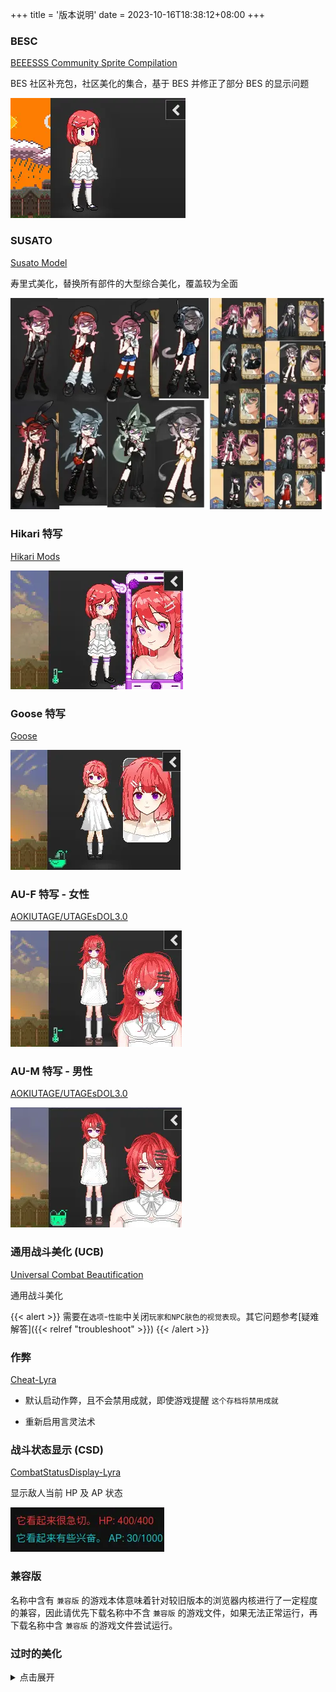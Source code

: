 +++
title = '版本说明'
date = 2023-10-16T18:38:12+08:00
+++

### BESC

[BEEESSS Community Sprite Compilation][beeesss-ext]

BES 社区补充包，社区美化的集合，基于 BES 并修正了部分 BES 的显示问题

![预览](readme-besc.webp)

### SUSATO

[Susato Model][susato-discord]

寿里式美化，替换所有部件的大型综合美化，覆盖较为全面

![预览](readme-susato.webp)

### Hikari 特写

[Hikari Mods][hikari]

![预览](readme-hikari.webp)

### Goose 特写

[Goose][goose]

![预览](readme-goose.webp)

### AU-F 特写 - 女性

[AOKIUTAGE/UTAGEsDOL3.0][au]

![预览](readme-au-f.webp)

### AU-M 特写 - 男性

[AOKIUTAGE/UTAGEsDOL3.0][au]

![预览](readme-au-m.webp)

### 通用战斗美化 (UCB)

[Universal Combat Beautification][ucb-github]

通用战斗美化

{{< alert >}}
需要在`选项`-`性能`中关闭`玩家和NPC肤色的视觉表现`。其它问题参考[疑难解答]({{< relref "troubleshoot" >}})
{{< /alert >}}

### 作弊

[Cheat-Lyra][cheat-lyra]

- 默认启动作弊，且不会禁用成就，即使游戏提醒 `这个存档将禁用成就`

- 重新启用言灵法术

### 战斗状态显示 (CSD)

[CombatStatusDisplay-Lyra][csd-lyra]

显示敌人当前 HP 及 AP 状态

![预览](readme-hp.webp)

### 兼容版

名称中含有 `兼容版` 的游戏本体意味着针对较旧版本的浏览器内核进行了一定程度的兼容，因此请优先下载名称中不含 `兼容版` 的游戏文件，如果无法正常运行，再下载名称中含 `兼容版` 的游戏文件尝试运行。

### 过时的美化

<details>

   <summary>点击展开</summary>

### BJ特写

[Paril Double Cheeseburger][sideview-dc]

在立绘旁显示特写头像

![预览](readme-bj.webp)

已包含 [庫褲子BJ美化包髮型擴充][sideview-bj-extend]，更多预览请前往此仓库查看

{{< alert >}}
尚未支持的头发和帽子会显示为光头
{{< /alert >}}

### KR特写

[原帖][sideview-kr]

另一个特写版本

![预览](readme-kr.webp)

已包含 [kr特写刘海补充5.0][sideview-kr-extend]

{{< alert >}}
尚未支持的头发和帽子会显示为光头
{{< /alert >}}

### WAX

[BEEESSS Wax][beeesss-wax]

身体美化

![预览](readme-wax.webp)

{{< alert >}}
过大的胸部可能会出现贴图错位问题
{{< /alert >}}

</details>

[beeesss-ext]: https://gitgud.io/Kaervek/kaervek-beeesss-community-sprite-compilation
[beeesss-wax]: https://gitgud.io/GTXMEGADUDE/beeesss-wax
[sideview-dc]: https://gitgud.io/GTXMEGADUDE/double-cheeseburger
[sideview-bj-extend]: https://github.com/zubonko/DOL_BJ_hair_extend
[sideview-kr]: https://arca.live/b/textgame/83875947
[sideview-kr-extend]: https://tieba.baidu.com/p/9055647926
[susato-discord]: https://discord.com/channels/675158131688603721/1216104862870147303
[ucb-github]: https://github.com/site098/mysterious
[csd-lyra]: https://github.com/DoL-Lyra/CombatStatusDisplay
[cheat-lyra]: https://github.com/DoL-Lyra/Cheat
[hikari]: https://gitgud.io/HikariT/hikari-mods
[goose]: https://gitgud.io/goose/createshit
[au]: https://github.com/AOKIUTAGE/UTAGEsDOL3.0
